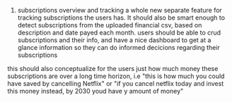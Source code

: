 1. subscriptions overview and tracking 
a whole new separate feature for tracking subscriptions the users has. It should also be smart enough to detect subscriptions from the uploaded financial csv, based on description and date payed each month. users should be able to crud subscriptions and their info, and have a nice dashboard to get at a glance information so they can do informed decicions regarding their subscriptions

this should also conceptualize for the users just how much money these subscriptions are over a long time horizon, i.e "this is how much you could have saved by cancelling Netflix" or "if you cancel netflix today and invest this money instead, by 2030 youd have y amount of money"
